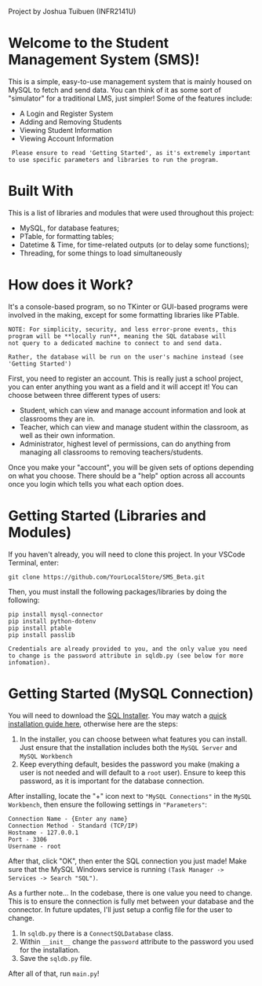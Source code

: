 Project by Joshua Tuibuen (INFR2141U)

# Welcome to the Student Management System (SMS)!
This is a simple, easy-to-use management system that is mainly housed on MySQL to fetch and send data. You can think of it as some sort of "simulator" for a traditional LMS, just simpler!
Some of the features include:

- A Login and Register System
- Adding and Removing Students
- Viewing Student Information
- Viewing Account Information

``` Please ensure to read 'Getting Started', as it's extremely important to use specific parameters and libraries to run the program.```

# Built With
This is a list of libraries and modules that were used throughout this project:
- MySQL, for database features;
- PTable, for formatting tables;
- Datetime & Time, for time-related outputs (or to delay some functions);
- Threading, for some things to load simultaneously

# How does it Work?

It's a console-based program, so no TKinter or GUI-based programs were involved in the making, except for some formatting libraries like PTable.
```
NOTE: For simplicity, security, and less error-prone events, this program will be **locally run**, meaning the SQL database will
not query to a dedicated machine to connect to and send data.

Rather, the database will be run on the user's machine instead (see 'Getting Started')
```

First, you need to register an account. This is really just a school project, you can enter anything you want as a field and it will accept it! 
You can choose between three different types of users:
- Student, which can view and manage account information and look at classrooms they are in.
- Teacher, which can view and manage student within the classroom, as well as their own information.
- Administrator, highest level of permissions, can do anything from managing all classrooms to removing teachers/students.

Once you make your "account", you will be given sets of options depending on what you choose. There should be a "help" option across all accounts once
you login which tells you what each option does. 

# Getting Started (Libraries and Modules)
If you haven't already, you will need to clone this project. In your VSCode Terminal, enter:
```
git clone https://github.com/YourLocalStore/SMS_Beta.git
```
Then, you must install the following packages/libraries by doing the following:
```
pip install mysql-connector
pip install python-dotenv
pip install ptable
pip install passlib
```

```Credentials are already provided to you, and the only value you need to change is the password attribute in sqldb.py (see below for more infomation).```


# Getting Started (MySQL Connection)
You will need to download the [SQL Installer](https://dev.mysql.com/downloads/installer/).
You may watch a [quick installation guide here](https://www.youtube.com/watch?v=pK-U5L75PYk), otherwise here are the steps:

1. In the installer, you can choose between what features you can install. Just ensure that the installation includes both the ```MySQL Server``` and ```MySQL Workbench```
2. Keep everything default, besides the password you make (making a user is not needed and will default to a ```root``` user). Ensure to keep this password, as it is important for the database connection.

After installing, locate the "+" icon next to ```"MySQL Connections"``` in the ```MySQL Workbench```, then ensure the following settings in ```"Parameters"```:
```
Connection Name - {Enter any name}
Connection Method - Standard (TCP/IP)
Hostname - 127.0.0.1
Port - 3306
Username - root
```

After that, click "OK", then enter the SQL connection you just made! 
Make sure that the MySQL Windows service is running ```(Task Manager -> Services -> Search "SQL")```. 

As a further note... In the codebase, there is one value you need to change. This is to ensure the connection is fully met between your database and the connector.
In future updates, I'll just setup a config file for the user to change.

1. In ```sqldb.py``` there is a ```ConnectSQLDatabase``` class.
2. Within ```__init__``` change the ```password``` attribute to the password you used for the installation.
3. Save the ```sqldb.py``` file.

After all of that, run ```main.py```!






